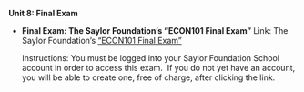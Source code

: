 **Unit 8: Final Exam** <span id="8"></span> 
-   **Final Exam: The Saylor Foundation’s “ECON101 Final Exam”**
    Link: The Saylor Foundation’s [“ECON101 Final
    Exam”](http://school.saylor.org/mod/quiz/view.php?id=46)  
      
     Instructions: You must be logged into your Saylor Foundation School
    account in order to access this exam.  If you do not yet have an
    account, you will be able to create one, free of charge, after
    clicking the link.


